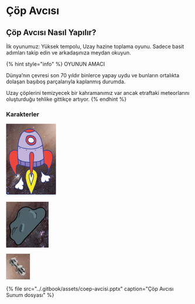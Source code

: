 # Çöp Avcısı

## Çöp Avcısı Nasıl Yapılır?

İlk oyunumuz: Yüksek tempolu, Uzay hazine toplama oyunu.  Sadece basit adımları takip edin ve arkadaşınıza meydan okuyun.

{% hint style="info" %}
OYUNUN AMACI

Dünya’nın çevresi son 70 yıldır  binlerce yapay uydu ve bunların ortalıkta dolaşan başıboş parçalarıyla kaplanmış durumda.

Uzay çöplerini temizyecek bir kahramanımız var ancak etraftaki meteorlarını oluşturduğu tehlike gittikçe artıyor.
{% endhint %}

### Karakterler

![Ana kahraman roket](../.gitbook/assets/roket.png)

![meteorlardan ka&#xE7;](../.gitbook/assets/meteor.png)

![&#xE7;&#xF6;p topla](../.gitbook/assets/cop.png)

{% file src="../.gitbook/assets/coep-avcisi.pptx" caption="Çöp Avcısı Sunum dosyası" %}

